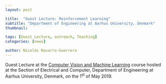 ```yaml
---
layout: post

title:  "Guest Lecture: Reinforcement Learning"
subtitle: "Department of Engineering at Aarhus University, Denmark"
thumbnail: 

tags: [Guest Lecture, outreach, Teaching]
categories: [news]

author: Nicolás Navarro-Guerrero
---
```


Guest Lecture at the <a href="https://kursuskatalog.au.dk/da/course/75521/computer-vision-and-machine-learning" target="_blank">Computer Vision and Machine Learning</a> course hosted at the Section of Electrical and Computer, Department of Engineering at Aarhus University, Denmark, on the 1<sup>st</sup> of May 2019.

<!--more-->

